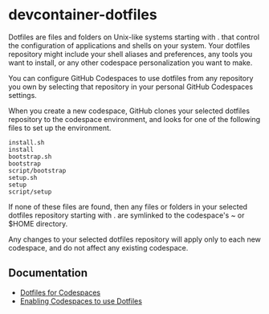 # devcontainer-dotfiles

Dotfiles are files and folders on Unix-like systems starting with . that control the configuration of applications and shells on your system. Your dotfiles repository might include your shell aliases and preferences, any tools you want to install, or any other codespace personalization you want to make.

You can configure GitHub Codespaces to use dotfiles from any repository you own by selecting that repository in your personal GitHub Codespaces settings.

When you create a new codespace, GitHub clones your selected dotfiles repository to the codespace environment, and looks for one of the following files to set up the environment.
```
install.sh
install
bootstrap.sh
bootstrap
script/bootstrap
setup.sh
setup
script/setup
```

If none of these files are found, then any files or folders in your selected dotfiles repository starting with . are symlinked to the codespace's ~ or $HOME directory.

Any changes to your selected dotfiles repository will apply only to each new codespace, and do not affect any existing codespace.

## Documentation

* [Dotfiles for Codespaces](https://docs.github.com/en/codespaces/customizing-your-codespace/personalizing-github-codespaces-for-your-account#dotfiles)
* [Enabling Codespaces to use Dotfiles](https://docs.github.com/en/codespaces/customizing-your-codespace/personalizing-github-codespaces-for-your-account#enabling-your-dotfiles-repository-for-codespaces)
